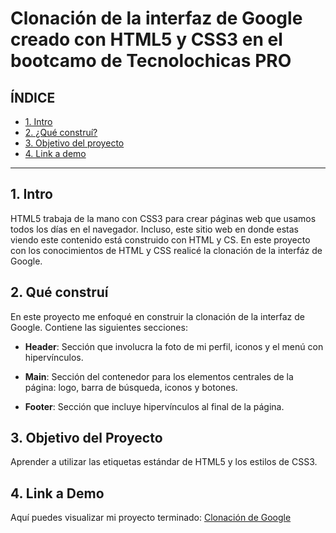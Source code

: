 # Clonación de la interfaz de Google creado con HTML5 y CSS3 en el bootcamo de Tecnolochicas PRO
## **ÍNDICE**
* [1. Intro](#)
* [2. ¿Qué construí?](#)
* [3. Objetivo del proyecto](#)
* [4. Link a demo](#)
****
## 1. Intro
HTML5 trabaja de la mano con CSS3 para crear páginas web que usamos todos los días en el navegador. Incluso, este sitio web en donde estas viendo este contenido está construido con HTML y CS. En  este proyecto con los conocimientos de HTML y CSS realicé la clonación de la interfáz de Google.
## 2. Qué construí
En este proyecto me enfoqué en construir la clonación de la interfaz de Google. Contiene las siguientes secciones:

* **Header**: Sección que involucra la foto de mi perfil, iconos y el menú con hipervínculos.

* **Main**: Sección del contenedor para los elementos centrales de la página: logo, barra de búsqueda, iconos y botones.

* **Footer**: Sección que incluye hipervínculos al final de la página.

## 3. Objetivo del Proyecto
Aprender a utilizar las etiquetas estándar de HTML5 y los estilos de CSS3.

## 4. Link a Demo
Aquí puedes visualizar mi proyecto terminado: [Clonación de Google](#)
